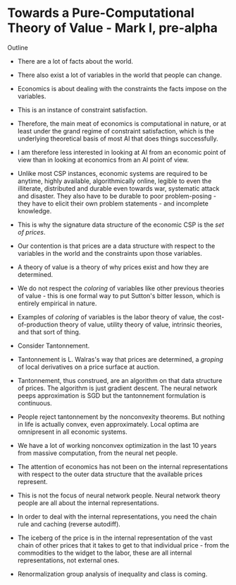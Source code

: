 # Towards a Pure-Computational Theory of Value - Mark I, pre-alpha

Outline

- There are a lot of facts about the world.
- There also exist a lot of variables in the world that people can change.
- Economics is about dealing with the constraints the facts impose on the variables.
- This is an instance of constraint satisfaction.
- Therefore, the main meat of economics is computational in nature, or at least under the grand regime of constraint satisfaction, which is the underlying theoretical basis of most AI that does things successfully.
- I am therefore less interested in looking at AI from an economic point of view than in looking at economics from an AI point of view.

- Unlike most CSP instances, economic systems are required to be anytime, highly available, algorithmically online, legible to even the illiterate, distributed and durable even towards war, systematic attack and disaster. They also have to be durable to poor problem-posing - they have to elicit their own problem statements - and incomplete knowledge.
- This is why the signature data structure of the economic CSP is the _set of prices_.
- Our contention is that prices are a data structure with respect to the variables in the world and the constraints upon those variables.

- A theory of value is a theory of why prices exist and how they are determined.
- We do not respect the _coloring_ of variables like other previous theories of value - this is one formal way to put Sutton's bitter lesson, which is entirely empirical in nature.
- Examples of _coloring_ of variables is the labor theory of value, the cost-of-production theory of value, utility theory of value, intrinsic theories, and that sort of thing.

- Consider Tantonnement.
- Tantonnement is L. Walras's way that prices are determined, a _groping_ of local derivatives on a price surface at auction.
- Tantonnement, thus construed, are an algorithm on that data structure of prices. The algorithm is just gradient descent. The neural network peeps approximation is SGD but the tantonnement formulation is continuous.

- People reject tantonnement by the nonconvexity theorems. But nothing in life is actually convex, even approximately. Local optima are omnipresent in all economic systems.
- We have a lot of working nonconvex optimization in the last 10 years from massive computation, from the neural net people.
- The attention of economics has not been on the internal representations with respect to the outer data structure that the available prices represent.
- This is not the focus of neural network people. Neural network theory people are all about the internal representations.
- In order to deal with the internal representations, you need the chain rule and caching (reverse autodiff).
- The iceberg of the price is in the internal representation of the vast chain of other prices that it takes to get to that individual price - from the commodities to the widget to the labor, these are all internal representations, not external ones.

- Renormalization group analysis of inequality and class is coming.
